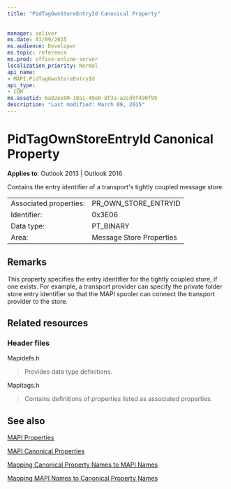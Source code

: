 ```yaml
---
title: "PidTagOwnStoreEntryId Canonical Property"
 
 
manager: soliver
ms.date: 03/09/2015
ms.audience: Developer
ms.topic: reference
ms.prod: office-online-server
localization_priority: Normal
api_name:
- MAPI.PidTagOwnStoreEntryId
api_type:
- COM
ms.assetid: 6a82ee90-10a1-49e0-8f3a-a2cd9f490f99
description: "Last modified: March 09, 2015"
---
```


# PidTagOwnStoreEntryId Canonical Property

  
  
**Applies to**: Outlook 2013 | Outlook 2016 
  
Contains the entry identifier of a transport's tightly coupled message store.
  
|||
|:-----|:-----|
|Associated properties:  <br/> |PR_OWN_STORE_ENTRYID  <br/> |
|Identifier:  <br/> |0x3E06  <br/> |
|Data type:  <br/> |PT_BINARY  <br/> |
|Area:  <br/> |Message Store Properties  <br/> |
   
## Remarks

This property specifies the entry identifier for the tightly coupled store, if one exists. For example, a transport provider can specify the private folder store entry identifier so that the MAPI spooler can connect the transport provider to the store.
  
## Related resources

### Header files

Mapidefs.h
  
> Provides data type definitions.
    
Mapitags.h
  
> Contains definitions of properties listed as associated properties.
    
## See also



[MAPI Properties](mapi-properties.md)
  
[MAPI Canonical Properties](mapi-canonical-properties.md)
  
[Mapping Canonical Property Names to MAPI Names](mapping-canonical-property-names-to-mapi-names.md)
  
[Mapping MAPI Names to Canonical Property Names](mapping-mapi-names-to-canonical-property-names.md)

